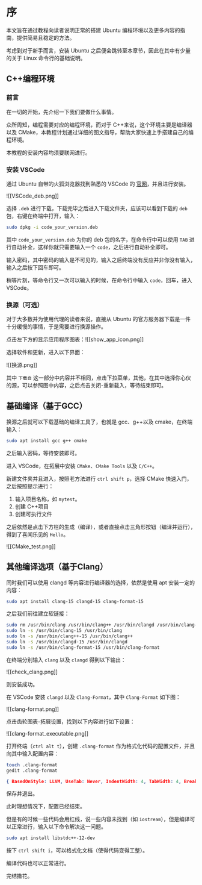# 序

本文旨在通过教程向读者说明正常的搭建 Ubuntu 编程环境以及更多内容的指南，提供简易且稳定的方法。

考虑到对于新手而言，安装 Ubuntu 之后便会跳转至本章节，因此在其中有少量的关于 Linux 命令行的基础说明。

## C++编程环境

### 前言

在一切的开始，先介绍一下我们要做什么事情。

众所周知，编程需要对应的编程环境，而对于 C++来说，这个环境主要是编译器以及 CMake，本教程计划通过详细的图文指导，帮助大家快速上手搭建自己的编程环境。

本教程的安装内容均须要联网进行。

### 安装 VSCode

通过 Ubuntu 自带的火狐浏览器找到熟悉的 VSCode 的 [官网](https://code.visualstudio.com/)，并且进行安装。

![[VSCode_deb.png]]

选择 `.deb` 进行下载，下载完毕之后进入下载文件夹，应该可以看到下载的 `deb` 包，右键在终端中打开，输入：

```bash
sudo dpkg -i code_your_version.deb
```

其中 `code_your_version.deb` 为你的 deb 包的名字，在命令行中可以使用 `TAB` 进行自动补全，这样你就只需要输入一个 `code`，之后进行自动补全即可。

输入密码，其中密码的输入是不可见的，输入之后终端没有反应并非你没有输入，输入之后按下回车即可。

稍等片刻，等命令行又一次可以输入的时候，在命令行中输入 `code`，回车，进入 VSCode。

### 换源（可选）

对于大多数并为使用代理的读者来说，直接从 Ubuntu 的官方服务器下载是一件十分缓慢的事情，于是需要进行换源操作。

点击左下方的显示应用程序图表：![[show_app_icon.png]]

选择软件和更新，进入以下界面：

![[换源.png]]

其中 `下载自` 这一部分中内容并不相同，点击下拉菜单，其他，在其中选择你心仪的源，可以参照图中内容，之后点击关闭-重新载入，等待结束即可。

## 基础编译（基于GCC）

换源之后就可以下载基础的编译工具了，也就是 gcc、g++以及 cmake，在终端输入：

```bash
sudo apt install gcc g++ cmake
```

之后输入密码，等待安装即可。

进入 VSCode，在拓展中安装 `CMake`、`CMake Tools` 以及 `C/C++`。

新建文件夹并且进入，按照老方法进行 `ctrl shift p`，选择 CMake 快速入门，之后按照提示进行：

1. 输入项目名称，如 `mytest`。
2. 创建 C++项目
3. 创建可执行文件

之后依然是点击下方栏的生成（编译），或者直接点击三角形按钮（编译并运行），得到了喜闻乐见的 `Hello`。

![[CMake_test.png]]

## 其他编译选项（基于Clang）

同时我们可以使用 clangd 等内容进行编译器的选择，依然是使用 apt 安装一定的内容：

```bash
sudo apt install clang-15 clangd-15 clang-format-15
```

之后我们前往建立软链接：

```bash
sudo rm /usr/bin/clang /usr/bin/clang++ /usr/bin/clangd /usr/bin/clang-format  
sudo ln -s /usr/bin/clang-15 /usr/bin/clang  
sudo ln -s /usr/bin/clang++-15 /usr/bin/clang++  
sudo ln -s /usr/bin/clangd-15 /usr/bin/clangd  
sudo ln -s /usr/bin/clang-format-15 /usr/bin/clang-format
```

在终端分别输入 `clang` 以及 `clangd` 得到以下输出：

![[check_clang.png]]

则安装成功。

在 VSCode 安装 `clangd` 以及 `Clang-Format`，其中 `Clang-Format` 如下图：

![[clang-format.png]]

点击齿轮图表-拓展设置，找到以下内容进行如下设置：

![[clang-format_executable.png]]

打开终端（`ctrl alt t`），创建 `.clang-format` 作为格式化代码的配置文件，并且向其中输入配置内容：

```bash
touch .clang-format  
gedit .clang-format
```

```json
{ BasedOnStyle: LLVM, UseTab: Never, IndentWidth: 4, TabWidth: 4, BreakBeforeBraces: Allman, AllowShortIfStatementsOnASingleLine: false, IndentCaseLabels: false, ColumnLimit: 0, AccessModifierOffset: -4, NamespaceIndentation: All, FixNamespaceComments: false }
```

保存并退出。

此时理想情况下，配置已经结束。

但是有的时候一些代码会用红线，说一些内容未找到（如 `iostream`），但是编译可以正常进行，输入以下命令解决这一问题。

```bash
sudo apt install libstdc++-12-dev
```

按下 `ctrl shift i`，可以格式化文档（使得代码变得工整）。

编译代码也可以正常进行。

完结撒花。